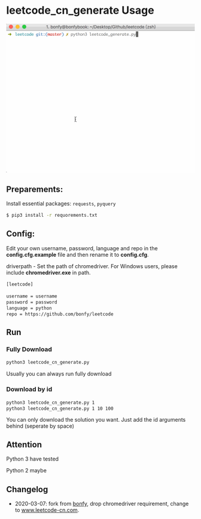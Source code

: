 # leetcode_cn_generate Usage
![](demo/leetcode.gif)

## Preparements:
Install essential packages: `requests`, `pyquery`
```cmd
$ pip3 install -r requorements.txt
```

## Config:

Edit your own username, password, language and repo in the **config.cfg.example** file and then rename it to **config.cfg**.

driverpath - Set the path of chromedriver. For Windows users, please include **chromedriver.exe** in path.

```
[leetcode]

username = username
password = password
language = python
repo = https://github.com/bonfy/leetcode
```

## Run

### Fully Download
```cmd
python3 leetcode_cn_generate.py
```
Usually you can always run fully download

### Download by id
```
python3 leetcode_cn_generate.py 1
python3 leetcode_cn_generate.py 1 10 100
```
You can only download the solution you want.
Just add the id arguments behind (seperate by space)


## Attention
Python 3 have tested

Python 2 maybe

## Changelog
- 2020-03-07: fork from [bonfy](https://github.com/bonfy/leetcode), drop chromedriver requirement, change to www.leetcode-cn.com.
